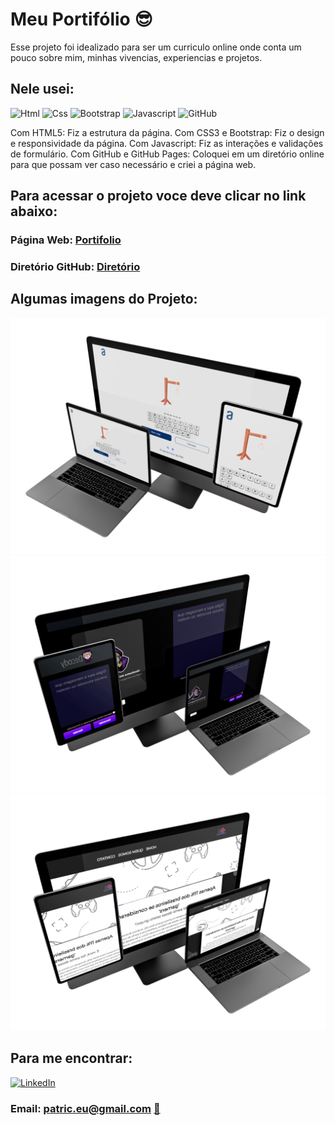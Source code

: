 # Meu Portifólio :sunglasses:	

Esse projeto foi idealizado para ser um curriculo online onde conta um pouco sobre mim, minhas vivencias, experiencias e projetos.

## Nele usei:

![Html](https://img.shields.io/badge/HTML5-E34F26?style=for-the-badge&logo=html5&logoColor=white)  ![Css](https://img.shields.io/badge/CSS3-1572B6?style=for-the-badge&logo=css3&logoColor=white)  ![Bootstrap](https://img.shields.io/badge/Bootstrap-563D7C?style=for-the-badge&logo=bootstrap&logoColor=white) ![Javascript](https://img.shields.io/badge/JavaScript-323330?style=for-the-badge&logo=javascript&logoColor=F7DF1E)
![GitHub](https://img.shields.io/badge/GitHub%20Pages-222222?style=for-the-badge&logo=GitHub%20Pages&logoColor=white)  

Com HTML5: Fiz a estrutura da página.
Com CSS3 e Bootstrap: Fiz o design e responsividade da página.
Com Javascript: Fiz as interações e validações de formulário.
Com GitHub e GitHub Pages: Coloquei em um diretório online para que possam ver caso necessário e criei a página web.

## Para acessar o projeto voce deve clicar no link abaixo:
### Página Web: [Portifolio](https://patricsm.github.io/portifolio/)
### Diretório GitHub: [Diretório](https://github.com/PatricSM/portifolio)

## Algumas imagens do Projeto:
![Jogo-Forca](./img/jogo-forca.png)
![Decody](./img/codificador-decodificador.png)
![Gamersclub](./img/gamersclub.png)


## Para me encontrar:
[![LinkedIn](https://img.shields.io/badge/LinkedIn-0077B5?style=for-the-badge&logo=linkedin&logoColor=white)](https://www.linkedin.com/in/patric-martins/)

### Email: patric.eu@gmail.com <a href="mailto:patric.eu@gmail.com">:envelope_with_arrow:</a>


